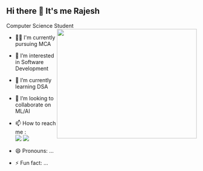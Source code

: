 ##  Hi there 👋 It's me Rajesh

Computer Science Student
<img align="right" width="370" height="290" src="https://i.pinimg.com/originals/47/f0/34/47f0342cec72b800463bf003eac1257e.gif">
- 👨‍🎓 I'm currently pursuing MCA
- 👀 I’m interested in Software Development
- 🌱 I’m currently learning DSA
- 💞️ I’m looking to collaborate on ML/AI
- 📫 How to reach me :
<br /> [<img src="https://img.shields.io/badge/Gmail-D14836?style=for-the-
badge&logo=gmail&logoColor=white" />](mailto:rajeshrajesh91648@gmail.com) [<img src="https://img.shields.io/badge/LinkedIn-0077B5?style=for-the-
badge&logo=linkedin&logoColor=white" />](https://www.linkedin.com/in/rajesh-c33)

- 😄 Pronouns: ...
- ⚡ Fun fact: ...

<!---
rajeshchandrakumar/rajeshchandrakumar is a ✨ special ✨ repository because its `README.md` (this file) appears on your GitHub profile.
You can click the Preview link to take a look at your changes.
--->
